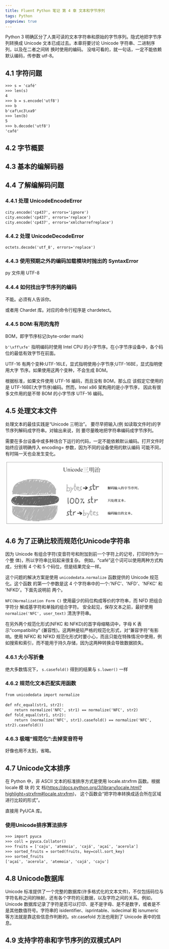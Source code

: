 ```yaml
---
title: Fluent Python 笔记 第 4 章 文本和字节序列
tags: Python
pageview: true
---
```


Python 3 明确区分了人类可读的文本字符串和原始的字节序列。隐式地把字节序列转换成 Unicode 文本已成过去。本章将要讨论 Unicode 字符串、二进制序列，以及在二者之间转 换时使用的编码。
没啥可看的，就一句话，一定不能依赖默认编码，传参数 utf-8。

## 4.1 字符问题

```
>>> s = 'café'
>>> len(s)
4
>>> b = s.encode('utf8')
>>> b
b'caf\xc3\xa9'
>>> len(b)
5
>>> b.decode('utf8')
'café'
```

## 4.2 字节概要

## 4.3 基本的编解码器

## 4.4 了解编解码问题

### 4.4.1 处理 UnicodeEncodeError
```
city.encode('cp437', errors='ignore')
city.encode('cp437', errors='replace')
city.encode('cp437', errors='xmlcharrefreplace')
```
### 4.4.2 处理 UnicodeDecodeError
```
octets.decode('utf_8', errors='replace')
```

### 4.4.3 使用预期之外的编码加载模块时抛出的 SyntaxError
py 文件用 UTF-8

### 4.4.4 如何找出字节序列的编码
不能。必须有人告诉你。

或者用 Chardet 库。对应的命令行程序是 chardetect。

### 4.4.5 BOM:有用的鬼符
BOM，即字节序标记(byte-order mark)

`b'\xff\xfe'` 指明编码时使用 Intel CPU 的小字节序。在小字节序设备中，各个码位的最低有效字节在前面。

UTF-16 有两个变种:UTF-16LE，显式指明使用小字节序;UTF-16BE，显式指明使用大字 节序。如果使用这两个变种，不会生成 BOM。

根据标准，如果文件使用 UTF-16 编码，而且没有 BOM，那么应 该假定它使用的是 UTF-16BE(大字节序)编码。然而，Intel x86 架构用的是小字节序， 因此有很多文件用的是不带 BOM 的小字节序 UTF-16 编码。

## 4.5 处理文本文件
处理文本的最佳实践是“Unicode 三明治”。
要尽早把输入(例 如读取文件时)的字节序列解码成字符串。对输出来说，则 要尽量晚地把字符串编码成字节序列。

需要在多台设备中或多种场合下运行的代码，一定不能依赖默认编码。打开文件时始终应该明确传入 encoding= 参数，因为不同的设备使用的默认编码 可能不同，有时隔一天也会发生变化。

![0](https://github.com/zhangchaosd/superchao/raw/master/_posts/assets/20230211/0.png)

## 4.6 为了正确比较而规范化Unicode字符串
因为 Unicode 有组合字符(变音符号和附加到前一个字符上的记号，打印时作为一个整
体)，所以字符串比较起来很复杂。
例如，“café”这个词可以使用两种方式构成，分别有 4 个和 5 个码位，但是结果完全一样。

这个问题的解决方案是使用 `unicodedata.normalize` 函数提供的 Unicode 规范化。这个函数 的第一个参数是这 4 个字符串中的一个:'NFC'、'NFD'、'NFKC' 和 'NFKD'。下面先说明前 两个。

`NFC(Normalization Form C)` 使用最少的码位构成等价的字符串，而 NFD 把组合字符分 解成基字符和单独的组合字符。
安全起见，保存文本之前，最好使用 `normalize('NFC', user_text)` 清洗字符串。

在另外两个规范化形式(NFKC 和 NFKD)的首字母缩略词中，字母 K 表示“compatibility” (兼容性)。这两种是较严格的规范化形式，对“兼容字符”有影响。使用 NFKC 和 NFKD 规范化形式时要小心，而且只能在特殊情况中使用，例 如搜索和索引，而不能用于持久存储，因为这两种转换会导致数据损失。

### 4.6.1 大小写折叠
绝大多数情况下， `s.casefold()` 得到的结果与 `s.lower()` 一样

### 4.6.2 规范化文本匹配实用函数
```
from unicodedata import normalize

def nfc_equal(str1, str2):
    return normalize('NFC', str1) == normalize('NFC', str2)
def fold_equal(str1, str2):
    return (normalize('NFC', str1).casefold() == normalize('NFC', str2).casefold())
```

### 4.6.3 极端“规范化”:去掉变音符号
好像也用不太到，省略。

## 4.7 Unicode文本排序
在 Python 中，非 ASCII 文本的标准排序方式是使用 locale.strxfrm 函数。根据 locale 模 块 的 文 档(https://docs.python.org/3/library/locale.html?highlight=strxfrm#locale.strxfrm)， 这个函数会“把字符串转换成适合所在区域进行比较的形式”。

直接用 PyUCA 库。

### 使用Unicode排序算法排序
```
>>> import pyuca
>>> coll = pyuca.Collator()
>>> fruits = ['caju', 'atemoia', 'cajá', 'açaí', 'acerola']
>>> sorted_fruits = sorted(fruits, key=coll.sort_key)
>>> sorted_fruits
['açaí', 'acerola', 'atemoia', 'cajá', 'caju']
```

## 4.8 Unicode数据库
Unicode 标准提供了一个完整的数据库(许多格式化的文本文件)，不仅包括码位与字符名称之间的映射，还有各个字符的元数据，以及字符之间的关系。例如，Unicode 数据库记录了字符是否可以打印、是不是字母、是不是数字，或者是不是其他数值符号。字符串的 isidentifier、isprintable、isdecimal 和 isnumeric 等方法就是靠这些信息作判断的。str.casefold 方法也用到了 Unicode 表中的信息。

## 4.9 支持字符串和字节序列的双模式API
